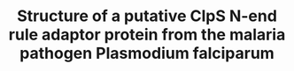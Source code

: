 ---
author_profile: false
title: "Structure of a putative ClpS N-end rule adaptor protein from the malaria pathogen Plasmodium falciparum"
authors: "AhYoung AP, **Koehl A**, Vizcarra CL, Cascio D, Egea PF"
pub_date: 2015-12-03
journal: 'Protein Science'
image: ''
pdf: ''
pmid: 26701219
pmcid: PMC4815404
pdbs: 
  - 4O2X
---